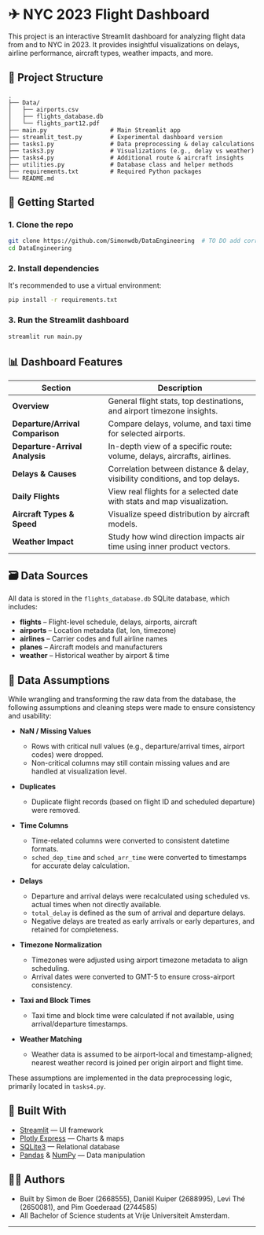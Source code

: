 # ✈ NYC 2023 Flight Dashboard

This project is an interactive Streamlit dashboard for analyzing flight data from and to NYC in 2023. It provides insightful visualizations on delays, airline performance, aircraft types, weather impacts, and more.


## 📁 Project Structure

```
.
├── Data/
│   ├── airports.csv
│   ├── flights_database.db
│   └── flights_part12.pdf
├── main.py                  # Main Streamlit app
├── streamlit_test.py        # Experimental dashboard version
├── tasks1.py                # Data preprocessing & delay calculations
├── tasks3.py                # Visualizations (e.g., delay vs weather)
├── tasks4.py                # Additional route & aircraft insights
├── utilities.py             # Database class and helper methods
├── requirements.txt         # Required Python packages
└── README.md
```

## 🚀 Getting Started
### 1. Clone the repo

```bash
git clone https://github.com/Simonwdb/DataEngineering  # TO DO add correct link
cd DataEngineering
```


### 2. Install dependencies

It's recommended to use a virtual environment:

```bash
pip install -r requirements.txt
```


### 3. Run the Streamlit dashboard

```bash
streamlit run main.py
```


## 📊 Dashboard Features

| Section                         | Description                                                                 |
|---------------------------------|-----------------------------------------------------------------------------|
| **Overview**                    | General flight stats, top destinations, and airport timezone insights.      |
| **Departure/Arrival Comparison**| Compare delays, volume, and taxi time for selected airports.                |
| **Departure-Arrival Analysis**  | In-depth view of a specific route: volume, delays, aircrafts, airlines.     |
| **Delays & Causes**             | Correlation between distance & delay, visibility conditions, and top delays.|
| **Daily Flights**               | View real flights for a selected date with stats and map visualization.     |
| **Aircraft Types & Speed**      | Visualize speed distribution by aircraft models.                            |
| **Weather Impact**              | Study how wind direction impacts air time using inner product vectors.      |


## 🗃️ Data Sources

All data is stored in the `flights_database.db` SQLite database, which includes:

- **flights** – Flight-level schedule, delays, airports, aircraft
- **airports** – Location metadata (lat, lon, timezone)
- **airlines** – Carrier codes and full airline names
- **planes** – Aircraft models and manufacturers
- **weather** – Historical weather by airport & time


## 📐 Data Assumptions

While wrangling and transforming the raw data from the database, the following assumptions and cleaning steps were made to ensure consistency and usability:

- **NaN / Missing Values**
  - Rows with critical null values (e.g., departure/arrival times, airport codes) were dropped.
  - Non-critical columns may still contain missing values and are handled at visualization level.

- **Duplicates**
  - Duplicate flight records (based on flight ID and scheduled departure) were removed.

- **Time Columns**
  - Time-related columns were converted to consistent datetime formats.
  - `sched_dep_time` and `sched_arr_time` were converted to timestamps for accurate delay calculation.

- **Delays**
  - Departure and arrival delays were recalculated using scheduled vs. actual times when not directly available.
  - `total_delay` is defined as the sum of arrival and departure delays.
  - Negative delays are treated as early arrivals or early departures, and retained for completeness.

- **Timezone Normalization**
  - Timezones were adjusted using airport timezone metadata to align scheduling.
  - Arrival dates were converted to GMT-5 to ensure cross-airport consistency.

- **Taxi and Block Times**
  - Taxi time and block time were calculated if not available, using arrival/departure timestamps.

- **Weather Matching**
  - Weather data is assumed to be airport-local and timestamp-aligned; nearest weather record is joined per origin airport and flight time.

These assumptions are implemented in the data preprocessing logic, primarily located in `tasks4.py`.


## 🔧 Built With

- [Streamlit](https://streamlit.io/) — UI framework
- [Plotly Express](https://plotly.com/python/plotly-express/) — Charts & maps
- [SQLite3](https://www.sqlite.org/index.html) — Relational database
- [Pandas](https://pandas.pydata.org/) & [NumPy](https://numpy.org/) — Data manipulation


## 👨‍💻 Authors

- Built by Simon de Boer (2668555), Daniël Kuiper (2688995), Levi Thé (2650081), and Pim Goederaad (2744585)
- All Bachelor of Science students at Vrije Universiteit Amsterdam.

---